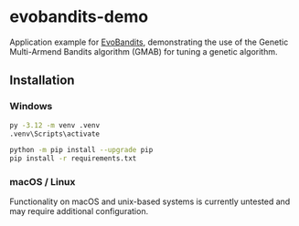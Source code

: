 # evobandits-demo

Application example for [EvoBandits](https://github.com/EvoBandits/EvoBandits), demonstrating the use of the Genetic Multi-Armend Bandits algorithm (GMAB) for tuning a genetic algorithm.

## Installation

### Windows
```sh
py -3.12 -m venv .venv
.venv\Scripts\activate

python -m pip install --upgrade pip
pip install -r requirements.txt
```

### macOS / Linux

Functionality on macOS and unix-based systems is currently untested and may require additional configuration.
